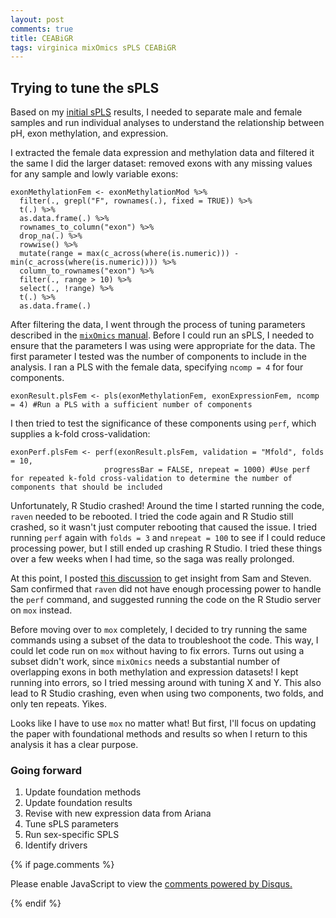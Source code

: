 ```yaml
---
layout: post
comments: true
title: CEABiGR
tags: virginica mixOmics sPLS CEABiGR
---
```


## Trying to tune the sPLS

Based on my [initial sPLS](https://yaaminiv.github.io/CEABiGR/) results, I needed to separate male and female samples and run individual analyses to understand the relationship between pH, exon methylation, and expression.

I extracted the female data expression and methylation data and filtered it the same I did the larger dataset: removed exons with any missing values for any sample and lowly variable exons:

```
exonMethylationFem <- exonMethylationMod %>%
  filter(., grepl("F", rownames(.), fixed = TRUE)) %>%
  t(.) %>%
  as.data.frame(.) %>%
  rownames_to_column("exon") %>%
  drop_na(.) %>%
  rowwise() %>%
  mutate(range = max(c_across(where(is.numeric))) - min(c_across(where(is.numeric)))) %>%
  column_to_rownames("exon") %>%
  filter(., range > 10) %>%
  select(., !range) %>%
  t(.) %>%
  as.data.frame(.)
```

After filtering the data, I went through the process of tuning parameters described in the [`mixOmics` manual](https://mixomicsteam.github.io/Bookdown/pls.html#tuning:PLS). Before I could run an sPLS, I needed to ensure that the parameters I was using were appropriate for the data. The first parameter I tested was the number of components to include in the analysis. I ran a PLS with the female data, specifying `ncomp = 4` for four components.

```
exonResult.plsFem <- pls(exonMethylationFem, exonExpressionFem, ncomp = 4) #Run a PLS with a sufficient number of components
```

I then tried to test the significance of these components using `perf`, which supplies a k-fold cross-validation:

```
exonPerf.plsFem <- perf(exonResult.plsFem, validation = "Mfold", folds = 10,
                     progressBar = FALSE, nrepeat = 1000) #Use perf for repeated k-fold cross-validation to determine the number of components that should be included
```

Unfortunately, R Studio crashed! Around the time I started running the code, `raven` needed to be rebooted. I tried the code again and R Studio still crashed, so it wasn't just computer rebooting that caused the issue. I tried running `perf` again with `folds = 3` and `nrepeat = 100` to see if I could reduce processing power, but I still ended up crashing R Studio. I tried these things over a few weeks when I had time, so the saga was really prolonged.

At this point, I posted [this discussion](https://github.com/RobertsLab/resources/discussions/1442) to get insight from Sam and Steven. Sam confirmed that `raven` did not have enough processing power to handle the `perf` command, and suggested running the code on the R Studio server on `mox` instead.

Before moving over to `mox` completely, I decided to try running the same commands using a subset of the data to troubleshoot the code. This way, I could let code run on `mox` without having to fix errors. Turns out using a subset didn't work, since `mixOmics` needs a substantial number of overlapping exons in both methylation and expression datasets! I kept running into errors, so I tried messing around with tuning X and Y. This also lead to R Studio crashing, even when using two components, two folds, and only ten repeats. Yikes.

Looks like I have to use `mox` no matter what! But first, I'll focus on updating the paper with foundational methods and results so when I return to this analysis it has a clear purpose.

### Going forward

1. Update foundation methods
2. Update foundation results
3. Revise with new expression data from Ariana
2. Tune sPLS parameters
3. Run sex-specific SPLS
4. Identify drivers

{% if page.comments %}

<div id="disqus_thread"></div>
<script>

/**
*  RECOMMENDED CONFIGURATION VARIABLES: EDIT AND UNCOMMENT THE SECTION BELOW TO INSERT DYNAMIC VALUES FROM YOUR PLATFORM OR CMS.
*  LEARN WHY DEFINING THESE VARIABLES IS IMPORTANT: https://disqus.com/admin/universalcode/#configuration-variables*/
/*
var disqus_config = function () {
this.page.url = PAGE_URL;  // Replace PAGE_URL with your page's canonical URL variable
this.page.identifier = PAGE_IDENTIFIER; // Replace PAGE_IDENTIFIER with your page's unique identifier variable
};
*/
(function() { // DON'T EDIT BELOW THIS LINE
var d = document, s = d.createElement('script');
s.src = 'https://the-responsible-grad-student.disqus.com/embed.js';
s.setAttribute('data-timestamp', +new Date());
(d.head || d.body).appendChild(s);
})();
</script>
<noscript>Please enable JavaScript to view the <a href="https://disqus.com/?ref_noscript">comments powered by Disqus.</a></noscript>

{% endif %}

<script id="dsq-count-scr" src="//the-responsible-grad-student.disqus.com/count.js" async></script>
